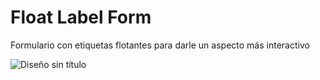 # Float Label Form
Formulario con etiquetas flotantes para darle un aspecto más interactivo

![Diseño sin título](https://user-images.githubusercontent.com/16647012/158883006-884b4954-4455-456b-ad66-9c39bbeaf2c2.gif)
